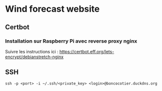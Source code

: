 # Wind forecast website

## Certbot

### Installation sur Raspberry Pi avec reverse proxy nginx

Suivre les instructions ici : https://certbot.eff.org/lets-encrypt/debianstretch-nginx

## SSH

`ssh -p <port> -i ~/.ssh/<private_key> <login>@boncocotier.duckdns.org`
